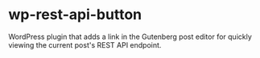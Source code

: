 # wp-rest-api-button
WordPress plugin that adds a link in the Gutenberg post editor for quickly viewing the current post's REST API endpoint.
